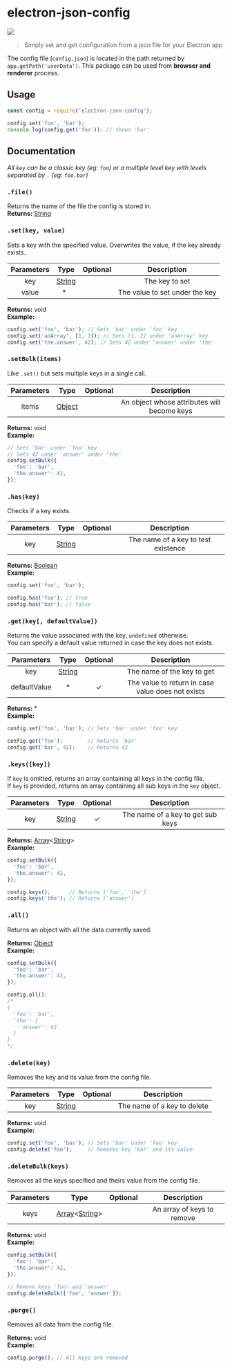 # electron-json-config

![](https://github.com/de-luca/electron-json-config/workflows/CI/badge.svg)

> Simply set and get configuration from a json file for your Electron app

The config file (`config.json`) is located in the path returned by `app.getPath('userData')`.
This package can be used from **browser and renderer** process.

## Usage

```js
const config = require('electron-json-config');

config.set('foo', 'bar');
console.log(config.get('foo')); // shows 'bar'
```


## Documentation

*All `key` can be a classic key (eg: `foo`) or a multiple level key with levels separated by `.` (eg: `foo.bar`)*


### `.file()`
Returns the name of the file the config is stored in.  
**Returns:** [String]


### `.set(key, value)`
Sets a key with the specified value. Overwrites the value, if the key already exists..

| Parameters | Type     | Optional | Description                         |
|:----------:|:--------:|:--------:|:-----------------------------------:|
| key        | [String] |          | The key to set                      |
| value      | *        |          | The value to set under the key      |

**Returns:** void  
**Example:**
```js
config.set('foo', 'bar'); // Sets 'bar' under 'foo' key
config.set('anArray', [1, 2]); // Sets [1, 2] under 'anArray' key
config.set('the.answer', 42); // Sets 42 under 'answer' under 'the'
```


### `.setBulk(items)`
Like `.set()` but sets multiple keys in a single call.

| Parameters | Type     | Optional | Description                                 |
|:----------:|:--------:|:--------:|:-------------------------------------------:|
| items      | [Object] |          | An object whose attributes will become keys |

**Returns:** void  
**Example:**
```js
// Sets 'bar' under 'foo' key
// Sets 42 under 'answer' under 'the'
config.setBulk({
  'foo': 'bar',
  'the.answer': 42,
});
```


### `.has(key)`
Checks if a key exists.

| Parameters | Type     | Optional | Description                         |
|:----------:|:--------:|:--------:|:-----------------------------------:|
| key        | [String] |          | The name of a key to test existence |

**Returns:** [Boolean]  
**Example:**
```js
config.set('foo', 'bar');

config.has('foo'); // true
config.has('bar'); // false
```


### `.get(key[, defaultValue])`
Returns the value associated with the key, `undefined` otherwise.  
You can specify a default value returned in case the key does not exists.

| Parameters   | Type     | Optional | Description                                       |
|:------------:|:--------:|:--------:|:-------------------------------------------------:|
| key          | [String] |          | The name of the key to get                        |
| defaultValue | *        | ✓        | The value to return in case value does not exists |

**Returns:** \*  
**Example:**
```js
config.set('foo', 'bar'); // Sets 'bar' under 'foo' key

config.get('foo');        // Returns 'bar'
config.get('bar', 42);    // Returns 42
```


### `.keys([key])`
If `key` is omitted, returns an array containing all keys in the config file.  
If `key` is provided, returns an array containing all sub keys in the `key` object.

| Parameters | Type     | Optional | Description                       |
|:----------:|:--------:|:--------:|:---------------------------------:|
| key        | [String] | ✓        | The name of a key to get sub keys |

**Returns:** [Array]<[String]>  
**Example:**
```js
config.setBulk({
  'foo': 'bar',
  'the.answer': 42,
});

config.keys();      // Returns ['foo', 'the']
config.keys('the'); // Returns ['answer']
```

### `.all()`
Returns an object with all the data currently saved.

**Returns:** [Object]  
**Example:**
```js
config.setBulk({
  'foo': 'bar',
  'the.answer': 42,
});

config.all();
/*
{
  'foo': 'bar',
  'the': {
    'answer': 42
  }
}
*/
```


### `.delete(key)`
Removes the key and its value from the config file.

| Parameters | Type     | Optional | Description                 |
|:----------:|:--------:|:--------:|:---------------------------:|
| key        | [String] |          | The name of a key to delete |

**Returns:** void  
**Example:**
```js
config.set('foo', 'bar'); // Sets 'bar' under 'foo' key
config.delete('foo');     // Removes key 'bar' and its value
```


### `.deleteBulk(keys)`
Removes all the keys specified and theirs value from the config file.

| Parameters | Type              | Optional | Description                |
|:----------:|:-----------------:|:--------:|:--------------------------:|
| keys       | [Array]<[String]> |          | An array of keys to remove |

**Returns:** void  
**Example:**
```js
config.setBulk({
  'foo': 'bar',
  'the.answer': 42,
});

// Remove keys 'foo' and 'answer'
config.deleteBulk(['foo', 'answer']);
```


### `.purge()`
Removes all data from the config file.

**Returns:** void  
**Example:**
```js
config.purge(); // All keys are removed
```


[String]: https://developer.mozilla.org/en-US/docs/Web/JavaScript/Reference/Global_Objects/String
[Boolean]: https://developer.mozilla.org/en-US/docs/Web/JavaScript/Reference/Global_Objects/Boolean
[Array]: https://developer.mozilla.org/en-US/docs/Web/JavaScript/Reference/Global_Objects/Array
[Object]: https://developer.mozilla.org/en-US/docs/Web/JavaScript/Reference/Global_Objects/Object
